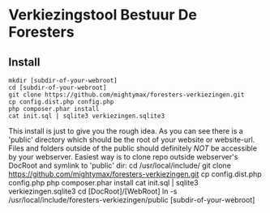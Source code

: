 # Verkiezingstool Bestuur De Foresters

## Install
    mkdir [subdir-of-your-webroot]
    cd [subdir-of-your-webroot]
    git clone https://github.com/mightymax/foresters-verkiezingen.git
    cp config.dist.php config.php
    php composer.phar install
    cat init.sql | sqlite3 verkiezingen.sqlite3
	
This install is just to give you the rough idea. As you can see there is 
a 'public' directory which should be the root of your website or website-url.
Files and folders outside of the public should definitely *NOT* be accessible
by your webserver. Easiest way is to clone repo outside webserver's DocRoot
and symlink to 'public' dir:
    cd /usr/local/include/
    git clone https://github.com/mightymax/foresters-verkiezingen.git
    cp config.dist.php config.php
    php composer.phar install
    cat init.sql | sqlite3 verkiezingen.sqlite3
    cd [DocRoot]/[WebRoot]
	ln -s /usr/local/include/foresters-verkiezingen/public [subdir-of-your-webroot]
	
